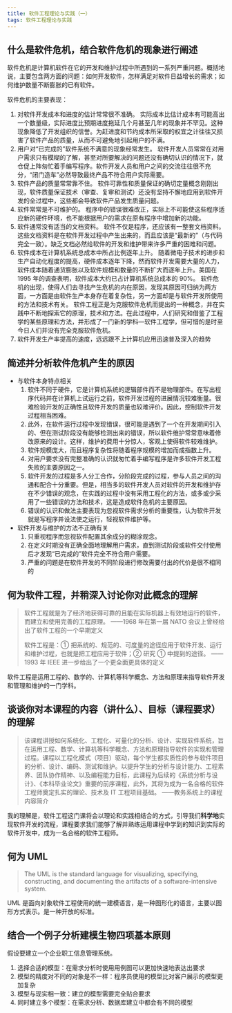 ```yaml
---
title: 软件工程理论与实践（一）
tags: 软件工程理论与实践
---
```


## 什么是软件危机，结合软件危机的现象进行阐述

软件危机是计算机软件在它的开发和维护过程中所遇到的一系列严重问题。概括地说，主要包含两方面的问题：如何开发软件，怎样满足对软件日益增长的需求；如何维护数量不断膨胀的已有软件。

软件危机的主要表现：

1. 对软件开发成本和进度的估计常常很不准确。
   实际成本比估计成本有可能高出一个数量级，实际进度比预期进度拖延几个月甚至几年的现象并不罕见。这种现象降低了开发组织的信誉。为赶进度和节约成本所采取的权宜之计往往又损害了软件产品的质量，从而不可避免地引起用户的不满。
2. 用户对“已完成的”软件系统不满意的现象经常发生。
   软件开发人员常常在对用户需求只有模糊的了解，甚至对所要解决的问题还没有确切认识的情况下，就仓促上阵匆忙着手编写程序。软件开发人员和用户之间的交流往往很不充分，“闭门造车”必然导致最终产品不符合用户实际需要。
3. 软件产品的质量常常靠不住。
   软件可靠性和质量保证的确切定量概念刚刚出现，软件质量保证技术（审查、复审和测试）还没有坚持不懈地应用到软件开发的全过程中，这些都会导致软件产品发生质量问题。
4. 软件常常是不可维护的。
   程序中的错误很难改正，实际上不可能使这些程序适应新的硬件环境，也不能根据用户的需求在原有程序中增加新的功能。
5. 软件通常没有适当的文档资料。
   软件不仅是程序，还应该有一整套文档资料。这些文档资料是在软件开发过程中产生出来的，而且应该是“最新的”（与代码完全一致）。缺乏文档必然给软件的开发和维护带来许多严重的困难和问题。
6. 软件成本在计算机系统总成本中所占比例逐年上升。
   随着微电子技术的进步和生产自动化程度的提高，硬件成本逐年下降，然而软件开发需要大量的人力，软件成本随着通货膨胀以及软件规模和数量的不断扩大而逐年上升。美国在 1995 年的调查表明，软件成本大约已占计算机系统总成本的 90%。
   软件危机的出现，使得人们去寻找产生危机的内在原因，发现其原因可归纳为两方面，一方面是由软件生产本身存在着复杂性，另一方面却是与软件开发所使用的方法和技术有关。
   软件工程正是为克服软件危机而提出的一种概念，并在实践中不断地探索它的原理，技术和方法。在此过程中，人们研究和借鉴了工程学的某些原理和方法，并形成了一门新的学科—软件工程学，但可惜的是时至今日人们并没有完全克服软件危机。
7. 软件开发生产率提高的速度，远远跟不上计算机应用迅速普及深入的趋势

## 简述并分析软件危机产生的原因

- 与软件本身特点相关
  1. 软件不同于硬件，它是计算机系统的逻辑部件而不是物理部件。在写出程序代码并在计算机上试运行之前，软件开发过程的进展情况较难衡量。很难检验开发的正确性且软件开发的质量也较难评价。因此，控制软件开发过程相当困难。
  2. 此外，在软件运行过程中发现错误，很可能是遇到了一个在开发期间引入的、但在测试阶段没有能够检测出来的错误，所以软件维护常常意味着修改原来的设计。这样，维护的费用十分惊人，客观上使得软件较难维护。
  3. 软件规模庞大，而且程序复杂性将随着程序规模的增加而成指数上升。
  4. 对用户要求没有完整准确的认识就匆忙着手编写程序是许多软件开发工程失败的主要原因之一。
  5. 软件开发的过程是多人分工合作，分阶段完成的过程，参与人员之间的沟通和配合十分重要。但是，相当多的软件开发人员对软件的开发和维护存在不少错误的观念，在实践的过程中没有采用工程化的方法，或多或少采用了一些错误的方法和技术，这是造成软件危机的主要原因。
  6. 错误的认识和做法主要表现为忽视软件需求分析的重要性，认为软件开发就是写程序并设法使之运行，轻视软件维护等。
- 软件开发与维护的方法不正确有关
  1. 只重视程序而忽视软件配置其余成分的糊涂观念。
  2. 在定义时期没有正确全面地理解用户需求，直到测试阶段或软件交付使用后才发现“已完成的”软件完全不符合用户需要。
  3. 严重的问题是在软件开发的不同阶段进行修改需要付出的代价是很不相同的

## 何为软件工程，并稍深入讨论你对此概念的理解

> 软件工程就是为了经济地获得可靠的且能在实际机器上有效地运行的软件，而建立和使用完善的工程原理。
> ——1968 年在第一届 NATO 会议上曾经给出了软件工程的一个早期定义
>
> 软件工程是：① 把系统的、规范的、可度量的途径应用于软件开发、运行和维护过程，也就是把工程应用于软件；② 研究 ① 中提到的途径。
> ——1993 年 IEEE 进一步给出了一个更全面更具体的定义

软件工程是运用工程的、数学的、计算机等科学概念、方法和原理来指导软件开发和管理和维护的一门学科。

## 谈谈你对本课程的内容（讲什么）、目标（课程要求）的理解

> 该课程讲授如何系统化、工程化、可量化的分析、设计、实现软件系统，旨在运用工程、数学、计算机等科学概念、方法和原理指导软件的实现和管理过程。课程以工程化模式（项目）驱动，每个学生都实质性的参与软件项目的分析、设计、编码、测试和维护。以提升学生的分析与设计能力、工程素养、团队协作精神、以及编程能力目标，此课程为后续的《系统分析与设计》、《本科毕业论文》重要的前序课程，此外，其将为成为一名合格的软件工程师奠定扎实的理论、技术及 IT 工程项目基础。
> ——教务系统上的课程内容简介

我的理解是，软件工程这门课将会以理论和实践相结合的方式，引导我们**科学地**实现软件开发的流程，课程要求我们能够了解并熟练运用课程中学到的知识到实际的软件开发中，成为一名合格的软件工程师。

## 何为 UML

> The UML is the standard language for visualizing, specifying, constructing, and documenting the artifacts of a software-intensive system.

UML 是面向对象软件工程使用的统一建模语言，是一种图形化的语言，主要以图形方式表示。是一种开放的标准。

## 结合一个例子分析建模生物四项基本原则

假设要建立一个企业职工信息管理系统。

1. 选择合适的模型：在需求分析时使用用例图可以更加快速地表达出要求
2. 模型的精度对不同的对象是不一样：程序员使用的模型比对客户展示的模型更加复杂
3. 模型与现实相一致：建立的模型需要完全贴合要求
4. 同时建立多个模型：在需求分析、数据库建立中都会有不同的模型
